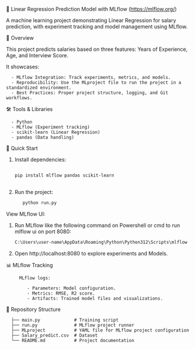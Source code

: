 🚀 Linear Regression Prediction Model with MLflow (https://mlflow.org/)

A machine learning project demonstrating Linear Regression for salary prediction, with experiment tracking and model management using MLflow.


📌 Overview

   This project predicts salaries based on three features: Years of Experience, Age, and Interview Score.

   It showcases:

      - MLflow Integration: Track experiments, metrics, and models.
      - Reproducibility: Use the MLproject file to run the project in a standardized environment.
      - Best Practices: Proper project structure, logging, and Git workflows.
   
🛠️ Tools & Libraries

      - Python
      - MLflow (Experiment tracking)
      - scikit-learn (Linear Regression)
      - pandas (Data handling)
   
🚀 Quick Start
   1. Install dependencies:

      ```bash

      pip install mlflow pandas scikit-learn
       
   3. Run the project:
      ```bash
         python run.py  

View MLflow UI:

1. Run MLflow like the following command on Powershell or cmd to run mlflow ui on port 8080:
      ```bash
   C:\Users\user-name\AppData\Roaming\Python\Python312\Scripts\mlflow server --host 127.0.0.0 --port 8080
  
2. Open http://localhost:8080 to explore experiments and Models.
   
📊 MLflow Tracking 

         MLflow logs:
         
            - Parameters: Model configuration. 
            - Metrics: RMSE, R2 score.
            - Artifacts: Trained model files and visualizations.     
📂 Repository Structure

      ├── main.py             # Training script  
      ├── run.py              # MLflow project runner  
      ├── MLproject           # YAML file for MLflow project configuration  
      ├── Salary_predict.csv  # Dataset  
      └── README.md           # Project documentation  


